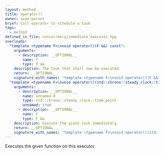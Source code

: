 ```yaml
---
layout: method
title: operator()
owner: sean-parent
brief: Call operator to schedule a task
tags:
  - method
defined_in_file: concurrency/immediate_executor.hpp
overloads:
  "template <typename F>\nvoid operator()(F &&) const":
    arguments:
      - description: __OPTIONAL__
        name: f
        type: F &&
    description: The task that shall now be executed.
    return: __OPTIONAL__
    signature_with_names: "template <typename F>\nvoid operator()(F && f) const"
  "template <typename F>\nvoid operator()(std::chrono::steady_clock::time_point, F &&) const":
    arguments:
      - description: __OPTIONAL__
        name: unnamed-0
        type: std::chrono::steady_clock::time_point
        unnamed: true
      - description: __OPTIONAL__
        name: f
        type: F &&
    description: Execute the given task immediately.
    return: __OPTIONAL__
    signature_with_names: "template <typename F>\nvoid operator()(std::chrono::steady_clock::time_point, F && f) const"
---
```


Executes the given function on this executor